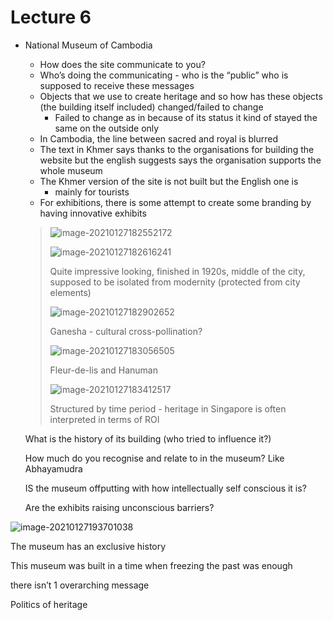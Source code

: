 # Lecture 6

- National Museum of Cambodia

  - How does the site communicate to you?
  - Who’s doing the communicating - who is the “public” who is supposed to receive these messages
  - Objects that we use to create heritage and so how has these objects (the building itself included) changed/failed to change
    - Failed to change as in because of its status it kind of stayed the same on the outside only
  - In Cambodia, the line between sacred and royal is blurred
  - The  text in Khmer says thanks to the organisations for building the website but the english suggests says the organisation supports the whole museum
  - The Khmer version of the site is not built but the English one is
    - mainly for tourists
  - For exhibitions, there is some attempt to create some branding by having innovative exhibits

  > 
  >
  > ![image-20210127182552172](C:\Users\User\AppData\Roaming\Typora\typora-user-images\image-20210127182552172.png)
  >
  > ![image-20210127182616241](C:\Users\User\AppData\Roaming\Typora\typora-user-images\image-20210127182616241.png)
  >
  > Quite impressive looking, finished in 1920s, middle of the city, supposed to be isolated from modernity (protected from city elements)
  >
  > ![image-20210127182902652](C:\Users\User\AppData\Roaming\Typora\typora-user-images\image-20210127182902652.png)
  >
  > Ganesha - cultural cross-pollination?
  >
  > ![image-20210127183056505](C:\Users\User\AppData\Roaming\Typora\typora-user-images\image-20210127183056505.png)
  >
  > Fleur-de-lis and Hanuman
  >
  > ![image-20210127183412517](C:\Users\User\AppData\Roaming\Typora\typora-user-images\image-20210127183412517.png)
  >
  > Structured by time period - heritage in Singapore is often interpreted in terms of ROI 

  What is the history of its building (who tried to influence it?)

  How much do you recognise and relate to in the museum? Like Abhayamudra 

  IS the museum offputting with how intellectually self conscious it is?

  Are the exhibits raising unconscious barriers?

![image-20210127193701038](C:\Users\User\AppData\Roaming\Typora\typora-user-images\image-20210127193701038.png)

The museum has an exclusive history

This museum was built in a time when freezing the past was enough

there isn’t 1 overarching message



Politics of heritage